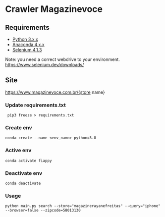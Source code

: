 # Crawler Magazinevoce

## Requirements

- [Python 3.x.x](https://www.python.org/downloads/)
- [Anaconda 4.x.x](https://docs.anaconda.com/anaconda/install/)
- [Selenium 4.1.3](https://www.selenium.dev/)

Note: you need a correct webdrive to your environment. https://www.selenium.dev/downloads/

## Site

https://www.magazinevoce.com.br/{store name}

### Update requirements.txt

```
 pip3 freeze > requirements.txt
```

### Create env

```
conda create --name <env_name> python=3.8
```

### Active env

```
conda activate fiappy
```

### Deactivate env

```
conda deactivate
```

### Usage

```
python main.py search --store="magazinerayanefreitas" --query="iphone" --browser=false --zipcode=58013130
```

